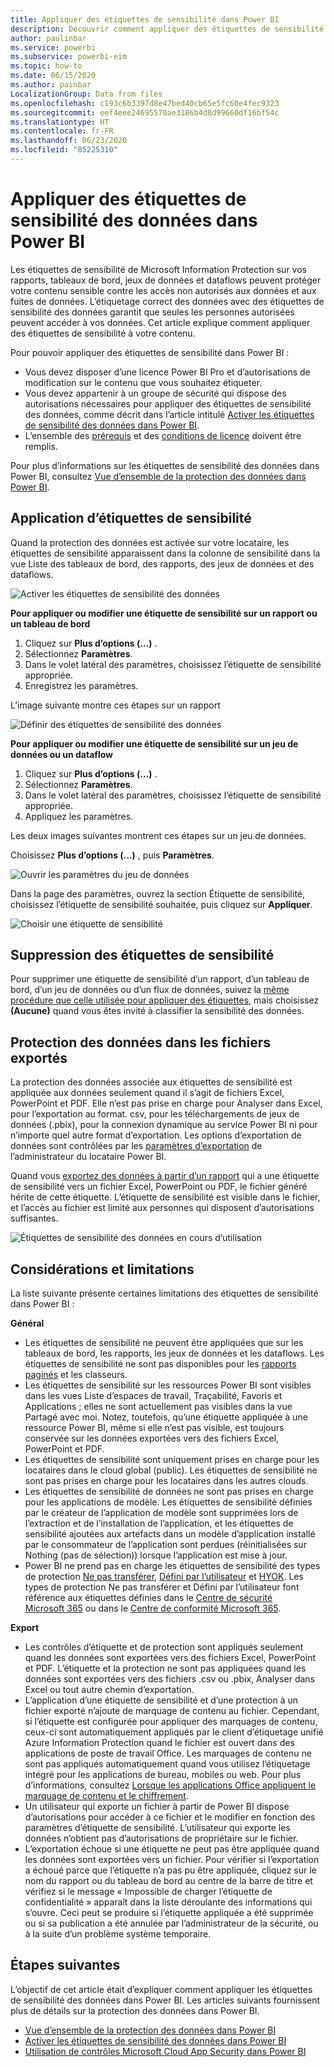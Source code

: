 ```yaml
---
title: Appliquer des étiquettes de sensibilité dans Power BI
description: Découvrir comment appliquer des étiquettes de sensibilité des données dans Power BI
author: paulinbar
ms.service: powerbi
ms.subservice: powerbi-eim
ms.topic: how-to
ms.date: 06/15/2020
ms.author: painbar
LocalizationGroup: Data from files
ms.openlocfilehash: c193c6b3397d8e47bed40cb65e5fc60e4fec9323
ms.sourcegitcommit: eef4eee24695570ae3186b4d8d99660df16bf54c
ms.translationtype: HT
ms.contentlocale: fr-FR
ms.lasthandoff: 06/23/2020
ms.locfileid: "85225310"
---
```

# <a name="apply-data-sensitivity-labels-in-power-bi"></a>Appliquer des étiquettes de sensibilité des données dans Power BI

Les étiquettes de sensibilité de Microsoft Information Protection sur vos rapports, tableaux de bord, jeux de données et dataflows peuvent protéger votre contenu sensible contre les accès non autorisés aux données et aux fuites de données. L’étiquetage correct des données avec des étiquettes de sensibilité des données garantit que seules les personnes autorisées peuvent accéder à vos données. Cet article explique comment appliquer des étiquettes de sensibilité à votre contenu.

Pour pouvoir appliquer des étiquettes de sensibilité dans Power BI :
* Vous devez disposer d’une licence Power BI Pro et d’autorisations de modification sur le contenu que vous souhaitez étiqueter.
* Vous devez appartenir à un groupe de sécurité qui dispose des autorisations nécessaires pour appliquer des étiquettes de sensibilité des données, comme décrit dans l’article intitulé [Activer les étiquettes de sensibilité des données dans Power BI](../admin/service-security-enable-data-sensitivity-labels.md#enable-data-sensitivity-labels).
* L’ensemble des [prérequis](../admin/service-security-data-protection-overview.md#requirements-for-using-sensitivity-labels-in-power-bi) et des [conditions de licence](../admin/service-security-data-protection-overview.md#licensing) doivent être remplis.

Pour plus d’informations sur les étiquettes de sensibilité des données dans Power BI, consultez [Vue d’ensemble de la protection des données dans Power BI](../admin/service-security-data-protection-overview.md).

## <a name="applying-sensitivity-labels"></a>Application d’étiquettes de sensibilité

Quand la protection des données est activée sur votre locataire, les étiquettes de sensibilité apparaissent dans la colonne de sensibilité dans la vue Liste des tableaux de bord, des rapports, des jeux de données et des dataflows.

![Activer les étiquettes de sensibilité des données](media/service-security-apply-data-sensitivity-labels/apply-data-sensitivity-labels-01.png)

**Pour appliquer ou modifier une étiquette de sensibilité sur un rapport ou un tableau de bord**
1. Cliquez sur **Plus d’options (...)** .
1. Sélectionnez **Paramètres**.
1. Dans le volet latéral des paramètres, choisissez l’étiquette de sensibilité appropriée.
1. Enregistrez les paramètres.

L’image suivante montre ces étapes sur un rapport

![Définir des étiquettes de sensibilité des données](media/service-security-apply-data-sensitivity-labels/apply-data-sensitivity-labels-02.png)

**Pour appliquer ou modifier une étiquette de sensibilité sur un jeu de données ou un dataflow**

1. Cliquez sur **Plus d’options (...)** .
1. Sélectionnez **Paramètres**.
1. Dans le volet latéral des paramètres, choisissez l’étiquette de sensibilité appropriée.
1. Appliquez les paramètres.

Les deux images suivantes montrent ces étapes sur un jeu de données.

Choisissez **Plus d’options (...)** , puis **Paramètres**.

![Ouvrir les paramètres du jeu de données](media/service-security-apply-data-sensitivity-labels/apply-data-sensitivity-labels-05.png)

Dans la page des paramètres, ouvrez la section Étiquette de sensibilité, choisissez l’étiquette de sensibilité souhaitée, puis cliquez sur **Appliquer**.

![Choisir une étiquette de sensibilité](media/service-security-apply-data-sensitivity-labels/apply-data-sensitivity-labels-06.png)

## <a name="removing-sensitivity-labels"></a>Suppression des étiquettes de sensibilité
Pour supprimer une étiquette de sensibilité d’un rapport, d’un tableau de bord, d’un jeu de données ou d’un flux de données, suivez la [même procédure que celle utilisée pour appliquer des étiquettes](#applying-sensitivity-labels), mais choisissez **(Aucune)** quand vous êtes invité à classifier la sensibilité des données. 

## <a name="data-protection-in-exported-files"></a>Protection des données dans les fichiers exportés

La protection des données associée aux étiquettes de sensibilité est appliquée aux données seulement quand il s’agit de fichiers Excel, PowerPoint et PDF. Elle n’est pas prise en charge pour Analyser dans Excel, pour l’exportation au format. csv, pour les téléchargements de jeux de données (.pbix), pour la connexion dynamique au service Power BI ni pour n’importe quel autre format d’exportation. Les options d’exportation de données sont contrôlées par les [paramètres d’exportation](../service-admin-portal.md#export-and-sharing-settings) de l’administrateur du locataire Power BI.

Quand vous [exportez des données à partir d’un rapport](https://docs.microsoft.com/power-bi/consumer/end-user-export) qui a une étiquette de sensibilité vers un fichier Excel, PowerPoint ou PDF, le fichier généré hérite de cette étiquette. L’étiquette de sensibilité est visible dans le fichier, et l’accès au fichier est limité aux personnes qui disposent d’autorisations suffisantes.

![Étiquettes de sensibilité des données en cours d’utilisation](media/service-security-apply-data-sensitivity-labels/apply-data-sensitivity-labels-04b.png)

## <a name="considerations-and-limitations"></a>Considérations et limitations

La liste suivante présente certaines limitations des étiquettes de sensibilité dans Power BI :

**Général**
* Les étiquettes de sensibilité ne peuvent être appliquées que sur les tableaux de bord, les rapports, les jeux de données et les dataflows. Les étiquettes de sensibilité ne sont pas disponibles pour les [rapports paginés](../paginated-reports/report-builder-power-bi.md) et les classeurs.
* Les étiquettes de sensibilité sur les ressources Power BI sont visibles dans les vues Liste d’espaces de travail, Traçabilité, Favoris et Applications ; elles ne sont actuellement pas visibles dans la vue Partagé avec moi. Notez, toutefois, qu’une étiquette appliquée à une ressource Power BI, même si elle n’est pas visible, est toujours conservée sur les données exportées vers des fichiers Excel, PowerPoint et PDF.
* Les étiquettes de sensibilité sont uniquement prises en charge pour les locataires dans le cloud global (public). Les étiquettes de sensibilité ne sont pas prises en charge pour les locataires dans les autres clouds.
* Les étiquettes de sensibilité de données ne sont pas prises en charge pour les applications de modèle. Les étiquettes de sensibilité définies par le créateur de l’application de modèle sont supprimées lors de l’extraction et de l’installation de l’application, et les étiquettes de sensibilité ajoutées aux artefacts dans un modèle d’application installé par le consommateur de l’application sont perdues (réinitialisées sur Nothing (pas de sélection)) lorsque l’application est mise à jour.
* Power BI ne prend pas en charge les étiquettes de sensibilité des types de protection [Ne pas transférer](https://docs.microsoft.com/microsoft-365/compliance/encryption-sensitivity-labels?view=o365-worldwide#let-users-assign-permissions), [Défini par l’utilisateur](https://docs.microsoft.com/microsoft-365/compliance/encryption-sensitivity-labels?view=o365-worldwide#let-users-assign-permissions) et [HYOK](https://docs.microsoft.com/azure/information-protection/configure-adrms-restrictions). Les types de protection Ne pas transférer et Défini par l’utilisateur font référence aux étiquettes définies dans le [Centre de sécurité Microsoft 365](https://security.microsoft.com/) ou dans le [Centre de conformité Microsoft 365](https://compliance.microsoft.com/).

**Export**
* Les contrôles d’étiquette et de protection sont appliqués seulement quand les données sont exportées vers des fichiers Excel, PowerPoint et PDF. L’étiquette et la protection ne sont pas appliquées quand les données sont exportées vers des fichiers .csv ou .pbix, Analyser dans Excel ou tout autre chemin d’exportation.
* L’application d’une étiquette de sensibilité et d’une protection à un fichier exporté n’ajoute de marquage de contenu au fichier. Cependant, si l’étiquette est configurée pour appliquer des marquages de contenu, ceux-ci sont automatiquement appliqués par le client d’étiquetage unifié Azure Information Protection quand le fichier est ouvert dans des applications de poste de travail Office. Les marquages de contenu ne sont pas appliqués automatiquement quand vous utilisez l’étiquetage intégré pour les applications de bureau, mobiles ou web. Pour plus d’informations, consultez [Lorsque les applications Office appliquent le marquage de contenu et le chiffrement](https://docs.microsoft.com/microsoft-365/compliance/sensitivity-labels-office-apps?view=o365-worldwide#when-office-apps-apply-content-marking-and-encryption).
* Un utilisateur qui exporte un fichier à partir de Power BI dispose d’autorisations pour accéder à ce fichier et le modifier en fonction des paramètres d’étiquette de sensibilité. L’utilisateur qui exporte les données n’obtient pas d’autorisations de propriétaire sur le fichier.
* L’exportation échoue si une étiquette ne peut pas être appliquée quand les données sont exportées vers un fichier. Pour vérifier si l’exportation a échoué parce que l’étiquette n’a pas pu être appliquée, cliquez sur le nom du rapport ou du tableau de bord au centre de la barre de titre et vérifiez si le message « Impossible de charger l’étiquette de confidentialité » apparaît dans la liste déroulante des informations qui s’ouvre. Ceci peut se produire si l’étiquette appliquée a été supprimée ou si sa publication a été annulée par l’administrateur de la sécurité, ou à la suite d’un problème système temporaire.

## <a name="next-steps"></a>Étapes suivantes

L’objectif de cet article était d’expliquer comment appliquer les étiquettes de sensibilité des données dans Power BI. Les articles suivants fournissent plus de détails sur la protection des données dans Power BI. 

* [Vue d’ensemble de la protection des données dans Power BI](../admin/service-security-data-protection-overview.md)
* [Activer les étiquettes de sensibilité des données dans Power BI](../admin/service-security-enable-data-sensitivity-labels.md)
* [Utilisation de contrôles Microsoft Cloud App Security dans Power BI](../admin/service-security-using-microsoft-cloud-app-security-controls.md)
